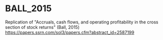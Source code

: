 # BALL_2015
Replication of "Accruals, cash flows, and operating profitability in the cross section of stock returns" (Ball, 2015)
https://papers.ssrn.com/sol3/papers.cfm?abstract_id=2587199

